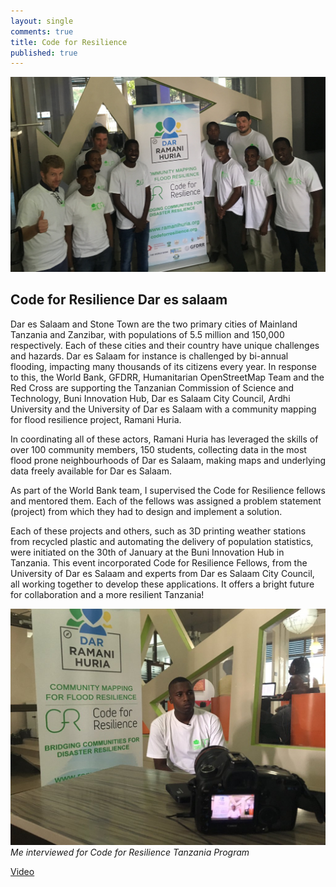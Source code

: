 ```yaml
---
layout: single
comments: true
title: Code for Resilience
published: true
---
```




![Code for Resilience Dar es salaam kickoff](https://raw.githubusercontent.com/samweli/jekyll-now/master/images/code-for-resilience.png)

## Code for Resilience Dar es salaam

Dar es Salaam and Stone Town are the two primary cities of Mainland Tanzania and Zanzibar, with populations of 5.5 million and 150,000 respectively. Each of these cities and their country have unique challenges and hazards. Dar es Salaam for instance is challenged by bi-annual flooding, impacting many thousands of its citizens every year. In response to this, the World Bank, GFDRR, Humanitarian OpenStreetMap Team and the Red Cross are supporting the Tanzanian Commission of Science and Technology, Buni Innovation Hub, Dar es Salaam City Council, Ardhi University and the University of Dar es Salaam with a community mapping for flood resilience project, Ramani Huria. 

In coordinating all of these actors, Ramani Huria has leveraged the skills of over 100 community members, 150 students, collecting data in the most flood prone neighbourhoods of Dar es Salaam, making maps and underlying data freely available for Dar es Salaam.

As part of the World Bank team, I supervised the Code for Resilience fellows and mentored them. Each of the fellows was assigned a problem statement (project)  from which they had to design and implement a solution.

Each of these projects and others, such as 3D printing weather stations from recycled plastic and automating the delivery of population statistics, were initiated on the 30th of January at the Buni Innovation Hub in Tanzania. This event incorporated Code for Resilience Fellows, from the University of Dar es Salaam and experts from Dar es Salaam City Council, all working together to develop these applications. It offers a bright future for collaboration and a more resilient Tanzania!

![Me interviewed for Code for Resilience Tanzania Program](https://raw.githubusercontent.com/samweli/jekyll-now/master/images/cfr_interview.jpg-large)
_Me interviewed for Code for Resilience Tanzania Program_

[Video](https://www.youtube.com/watch?v=KYnkZE9r0UQ&t=6s)


